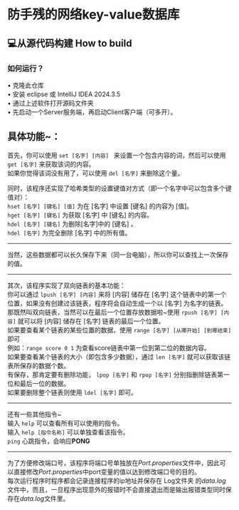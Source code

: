 # 防手残的网络key-value数据库
## 💻从源代码构建 How to build
### 如何运行？   
• 克隆此仓库   
• 安装 eclipse 或 IntelliJ IDEA 2024.3.5   
• 通过上述软件打开源码文件夹   
• 先启动一个Server服务端，再启动Client客户端（可多开）。      
## 具体功能~：   
首先，你可以使用 ```set [名字] [内容] ``` 来设置一个包含内容的词，然后可以使用 ```get [名字]``` 来获取该词的内容。   
如果你觉得该词没有用了，可以使用 ```del [名字]``` 来删除这个量。   

同时，该程序还实现了哈希类型的设置键值对方式（即一个名字中可以包含多个键值对）：   
```hset [名字] [键名] [值]``` 为在 [名字] 中设置 [键名] 的内容为 [值]。   
```hget [名字] [键名]``` 为获取 [名字] 中 [键名] 的内容。   
```hdel [名字] [键名]``` 为删除[名字]中的 [键名] 。   
```hdel [名字]``` 为完全删除 [名字] 中的所有值。
***
当然，这些数据都可以长久保存下来（同一台电脑），所以你可以查找上一次保存的值。
***
其次，该程序实现了双向链表的基本功能：    
你可以通过 ```lpush [名字] [内容]``` 来将 [内容] 储存在 [名字] 这个链表中的第一个位置，如果没有创建过该链表，程序将会自动生成一个以 [名字] 为名字的链表。   
那既然叫双向链表，当然可以在最后一个位置存放数据啦~使用 ```rpush [名字] [内容]``` 就可以将 [内容] 储存在 [名字] 链表的最后一个位置。   
如果要查看某个链表的某些位置的数据，使用 ```range [名字] [从哪开始] [到哪结束]``` 即可   
例如：```range score 0 1``` 为查看score链表中第一位到第二位的数据内容。   
如果要查看某个链表的大小（即包含多少数据），通过 ```len [名字]``` 就可以获取该链表所保存的数据个数。   
有保存，那肯定要有删除功能， ```lpop [名字]``` 和 ```rpop [名字]``` 分别指删除链表第一位和最后一位的数据。   
如果要删除整个链表则使用 ```ldel [名字]``` 即可。   
***
还有一些其他指令~   
输入 ```help``` 可以查看所有可以使用的指令。   
输入 ```help [指令名称]``` 可以单独查看该指令。   
```ping``` 心跳指令，会响应**PONG**   
***
为了方便修改端口号，该程序将端口号单独放在*Port.properties*文件中，因此可以直接修改*Port.properties*中port变量的值以达到修改端口号的目的。   
每次运行程序时程序都会记录连接程序的ip地址并保存在 Log文件夹 的*data.log*文件中，而且，一旦程序出现意外的报错时不会直接退出而是输出报错类型同时保存在*data.log*文件里。
